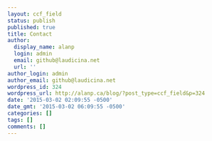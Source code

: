 ```yaml
---
layout: ccf_field
status: publish
published: true
title: Contact
author:
  display_name: alanp
  login: admin
  email: github@laudicina.net
  url: ''
author_login: admin
author_email: github@laudicina.net
wordpress_id: 324
wordpress_url: http://alanp.ca/blog/?post_type=ccf_field&p=324
date: '2015-03-02 02:09:55 -0500'
date_gmt: '2015-03-02 06:09:55 -0500'
categories: []
tags: []
comments: []
---
```


